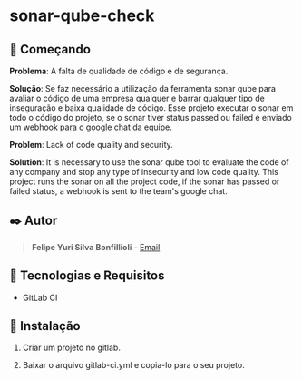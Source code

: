 # sonar-qube-check

## 🚀 Começando

**Problema**: A falta de qualidade de código e de segurança.

**Solução**: Se faz necessário a utilização da ferramenta sonar qube para avaliar o código de uma empresa qualquer e barrar qualquer tipo de inseguração e baixa qualidade de código. Esse projeto executar o sonar em todo o código do projeto, se o sonar tiver status passed ou failed é enviado um webhook para o google chat da equipe.

**Problem**: Lack of code quality and security.

**Solution**: It is necessary to use the sonar qube tool to evaluate the code of any company and stop any type of insecurity and low code quality. This project runs the sonar on all the project code, if the sonar has passed or failed status, a webhook is sent to the team's google chat.

## ✒️ Autor
> **Felipe Yuri Silva Bonfillioli**  - [Email](felipys@gmail.com)


## 📌 Tecnologias e Requisitos
- GitLab CI

## 🔧 Instalação

1. Criar um projeto no gitlab.

2. Baixar o arquivo gitlab-ci.yml e copia-lo para o seu projeto.

